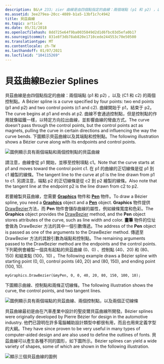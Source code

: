 ```yaml
---
description: B&\# 233; zier 曲線是由四個點指定的曲線：兩個端點 (p1 和 p2) ，以及 (C1 和 c2) 的兩個控制點。
ms.assetid: 3ee279ea-20cc-4089-b1a5-13bf1c7c4942
title: 貝茲曲線
ms.topic: article
ms.date: 05/31/2018
ms.openlocfilehash: 8dd725e64f9ba0035849d2d1d6fbc03d5efa0b17
ms.sourcegitcommit: 831e8f3db78ab820e1710cede244553c70e50500
ms.translationtype: MT
ms.contentlocale: zh-TW
ms.lasthandoff: 01/07/2021
ms.locfileid: "104115269"
---
```

# <a name="bezier-splines"></a><span data-ttu-id="2cb60-103">貝茲曲線</span><span class="sxs-lookup"><span data-stu-id="2cb60-103">Bezier Splines</span></span>

<span data-ttu-id="2cb60-104">貝茲曲線是由四個點指定的曲線：兩個端點 (p1 和 p2) ，以及 (C1 和 c2) 的兩個控制點。</span><span class="sxs-lookup"><span data-stu-id="2cb60-104">A Bézier spline is a curve specified by four points: two end points (p1 and p2) and two control points (c1 and c2).</span></span> <span data-ttu-id="2cb60-105">曲線開始于 p1，結束于 p2。</span><span class="sxs-lookup"><span data-stu-id="2cb60-105">The curve begins at p1 and ends at p2.</span></span> <span data-ttu-id="2cb60-106">曲線不會通過控制點，但是控制點的作用就像磁鐵一樣，以特定方向拉出曲線，並影響曲線的彎曲方式。</span><span class="sxs-lookup"><span data-stu-id="2cb60-106">The curve doesn't pass through the control points, but the control points act as magnets, pulling the curve in certain directions and influencing the way the curve bends.</span></span> <span data-ttu-id="2cb60-107">下圖顯示貝茲曲線以及其端點和控制點。</span><span class="sxs-lookup"><span data-stu-id="2cb60-107">The following illustration shows a Bézier curve along with its endpoints and control points.</span></span>

![圖例顯示具有兩個端點和兩個控制點的貝茲曲線](images/aboutgdip02-art11a.png)

<span data-ttu-id="2cb60-109">請注意，曲線會從 p1 開始，並移至控制項點 c1。</span><span class="sxs-lookup"><span data-stu-id="2cb60-109">Note that the curve starts at p1 and moves toward the control point c1.</span></span> <span data-ttu-id="2cb60-110">在 p1 的曲線的正切線條是從 p1 到 c1 繪製的線條。</span><span class="sxs-lookup"><span data-stu-id="2cb60-110">The tangent line to the curve at p1 is the line drawn from p1 to c1.</span></span> <span data-ttu-id="2cb60-111">另請注意，端點 p2 的正切線條是從 c2 到 p2 繪製的線條。</span><span class="sxs-lookup"><span data-stu-id="2cb60-111">Also note that the tangent line at the endpoint p2 is the line drawn from c2 to p2.</span></span>

<span data-ttu-id="2cb60-112">若要繪製貝茲曲線，您需要 [**Graphics**](/windows/win32/api/gdiplusgraphics/nl-gdiplusgraphics-graphics) 物件和 [**Pen**](/windows/win32/api/gdipluspen/nl-gdipluspen-pen) 物件。</span><span class="sxs-lookup"><span data-stu-id="2cb60-112">To draw a Bézier spline, you need a [**Graphics**](/windows/win32/api/gdiplusgraphics/nl-gdiplusgraphics-graphics) object and a [**Pen**](/windows/win32/api/gdipluspen/nl-gdipluspen-pen) object.</span></span> <span data-ttu-id="2cb60-113">**Graphics** 物件提供 [DrawBezier](/windows/win32/api/gdiplusgraphics/nf-gdiplusgraphics-graphics-drawbezier(inconstpen_inint_inint_inint_inint_inint_inint_inint_inint))方法，而 **Pen** 物件會儲存曲線的屬性，例如線條寬度和色彩。</span><span class="sxs-lookup"><span data-stu-id="2cb60-113">The **Graphics** object provides the [DrawBezier](/windows/win32/api/gdiplusgraphics/nf-gdiplusgraphics-graphics-drawbezier(inconstpen_inint_inint_inint_inint_inint_inint_inint_inint)) method, and the **Pen** object stores attributes of the curve, such as line width and color.</span></span> <span data-ttu-id="2cb60-114">**畫筆** 物件的位址會做為 DrawBezier 方法的其中一個引數傳遞。</span><span class="sxs-lookup"><span data-stu-id="2cb60-114">The address of the **Pen** object is passed as one of the arguments to the DrawBezier method.</span></span> <span data-ttu-id="2cb60-115">傳遞至 DrawBezier 方法的其餘引數為端點和控制點。</span><span class="sxs-lookup"><span data-stu-id="2cb60-115">The remaining arguments passed to the DrawBezier method are the endpoints and the control points.</span></span> <span data-ttu-id="2cb60-116">下列範例會繪製一個具有起點的貝茲曲線 (0、0) 、控制點 (40、20) 和 (80、150) 和結束點 (100，10) 。</span><span class="sxs-lookup"><span data-stu-id="2cb60-116">The following example draws a Bézier spline with starting point (0, 0), control points (40, 20) and (80, 150), and ending point (100, 10).</span></span>


```
myGraphics.DrawBezier(&myPen, 0, 0, 40, 20, 80, 150, 100, 10);
```



<span data-ttu-id="2cb60-117">下圖顯示曲線、控制點和兩條正切線條。</span><span class="sxs-lookup"><span data-stu-id="2cb60-117">The following illustration shows the curve, the control points, and two tangent lines.</span></span>

![圖例顯示具有兩個端點的貝茲曲線、兩個控制點，以及兩個正切線條](images/aboutgdip02-art12.png)

<span data-ttu-id="2cb60-119">貝茲曲線最初是由在汽車產業中設計的聖皮爾貝茲曲線所開發。</span><span class="sxs-lookup"><span data-stu-id="2cb60-119">Bézier splines were originally developed by Pierre Bézier for design in the automotive industry.</span></span> <span data-ttu-id="2cb60-120">他們已證明在許多電腦輔助設計類型中都很有用，而且也用來定義字型的大綱。</span><span class="sxs-lookup"><span data-stu-id="2cb60-120">They have since proven to be very useful in many types of computer-aided design and are also used to define the outlines of fonts.</span></span> <span data-ttu-id="2cb60-121">貝茲曲線可以產生各種不同的圖形，如下圖所示。</span><span class="sxs-lookup"><span data-stu-id="2cb60-121">Bézier splines can yield a wide variety of shapes, some of which are shown in the following illustration.</span></span>

![顯示三個貝茲曲線的圖例](images/aboutgdip02-art13.png)

 

 



